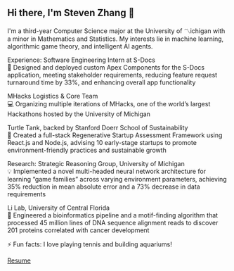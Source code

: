 ## Hi there, I'm Steven Zhang 👋

<!--
**stevenzp/stevenzp** is a ✨ _special_ ✨ repository because its `README.md` (this file) appears on your GitHub profile.

Here are some ideas to get you started:

- 🔭 I’m currently working on ...
- 🌱 I’m currently learning ...
- 👯 I’m looking to collaborate on ...
- 🤔 I’m looking for help with ...
- 💬 Ask me about ...
- 📫 How to reach me: ...
- 😄 Pronouns: ...
- ⚡ Fun fact: ...
-->

I'm a third-year Computer Science major at the University of 〽️ichigan with a minor in Mathematics and Statistics. My interests lie in machine learning, algorithmic game theory, and intelligent AI agents. 

Experience: 
Software Engineering Intern at S-Docs 	    
  🔧 Designed and deployed custom Apex Components for the S-Docs application, meeting stakeholder requirements, reducing feature request turnaround time by 33%, and enhancing overall app functionality

MHacks Logistics & Core Team	    
  💻 Organizing multiple iterations of MHacks, one of the world’s largest Hackathons hosted by the University of Michigan 

Turtle Tank, backed by Stanford Doerr School of Sustainability	    
  🌱 Created a full-stack Regenerative Startup Assessment Framework using React.js and Node.js, advising 10 early-stage startups to promote environment-friendly practices and sustainable growth

Research:
Strategic Reasoning Group, University of Michigan	    
  💡 Implemented a novel multi-headed neural network architecture for learning “game families” across varying environment parameters, achieving 35% reduction in mean absolute error and a 73% decrease in data requirements

Li Lab, University of Central Florida	    
  🧬 Engineered a bioinformatics pipeline and a motif-finding algorithm that processed 45 million lines of DNA sequence alignment reads to discover 201 proteins correlated with cancer development

⚡ Fun facts: I love playing tennis and building aquariums!

[Resume](https://drive.google.com/file/d/1MSZ4lnnoo0axsTZl-oN3dPVsHBkA_Qqt/view?usp=sharing)

